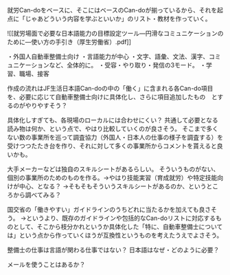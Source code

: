 就労Can-doをベースに、そこにはベースのCan-doが揃っているから、それを起点に「じゃあどういう内容を学ぶといいか」のリスト・教材を作っていく。

![[就労場面で必要な日本語能力の目標設定ツール―円滑なコミュニケーションのために―使い方の手引き（厚生労働省）.pdf]]

・外国人自動車整備士向け
・言語能力が中心
・文字、語彙、文法、漢字、コミュニケーションなど、全体的に。
・受容・やり取り・発信の3モード。
・学習、職場、接客

作成の流れはJF生活日本語Can-doの中の「働く」に含まれる各Can-do項目を、必要に応じて自動車整備士向けに具体化し、さらに項目追加したもの　とするのがやりやすそう？

具体化しすぎても、各現場のローカルには合わせにくい？
共通して必要となる読み物は何か、という点で、やはり比較していくのが良さそう。
そこまで多くない数の事業所を巡って調査協力（外国人・日本人の仕事の様子を調査する）を受けつつたたき台を作り、それに対して多くの事業所からコメントを貰えると良いかも。

大手メーカーなどは独自のスキルシートがあるらしい。
そういうものがない、個別の事業所のためのものを作る。→やはり技能実習（育成就労）や特定技能向けが中心、となる？
→そもそもそういうスキルシートがあるのか、というところから調べてみる？

国交省の「働きやすい」ガイドラインのうちどれに当たるかを加えても良さそう。
→というより、既存のガイドラインや包括的なCan-doリストに対応するものとして、そこから枝分かれというか具体化した「特に、自動車整備士については」という点から作っていくほうが互換性というものを考えたうえでよさそう。

整備士の仕事は言語が関わる仕事ではない？
日本語はなぜ・どのように必要？


メールを使うことはあるか？
